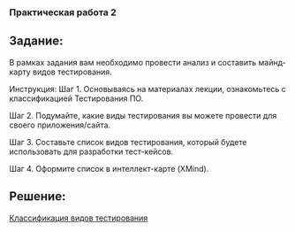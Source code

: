 ### Практическая работа 2
## Задание:
В рамках задания вам необходимо провести анализ и составить майнд-карту видов тестирования.

Инструкция:
Шаг 1. Основываясь на материалах лекции, ознакомьтесь с классификацией Тестирования ПО.

Шаг 2. Подумайте, какие виды тестирования вы можете провести для своего приложения/сайта.

Шаг 3. Составьте список видов тестирования, который будете использовать для разработки тест-кейсов.

Шаг 4. Оформите список в интеллект-карте (XMind).

## Решение: 

[Классификация видов тестирования](https://www.mindomo.com/mindmap/mind-map-ca9ab87edbb05bc36142d781f94d468f)
